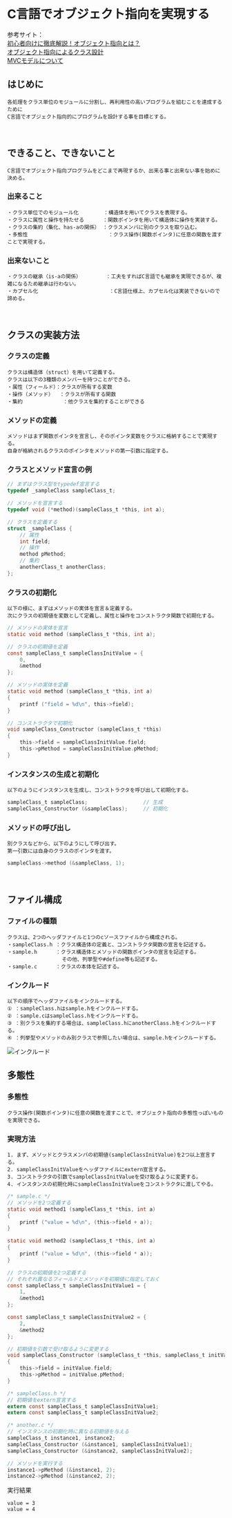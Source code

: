 # C言語でオブジェクト指向を実現する

参考サイト：<br>[初心者向けに徹底解説！オブジェクト指向とは？](https://eng-entrance.com/what-oop)<br>[オブジェクト指向によるクラス設計](https://thinkit.co.jp/article/13112)<br>[MVCモデルについて](https://qiita.com/s_emoto/items/975cc38a3e0de462966a)

## はじめに
    
    各処理をクラス単位のモジュールに分割し、再利用性の高いプログラムを組むことを達成するために
    C言語でオブジェクト指向的にプログラムを設計する事を目標とする。
<br>

## できること、できないこと
    C言語でオブジェクト指向プログラムをどこまで再現するか、出来る事と出来ない事を始めに決める。

### 出来ること
    ・クラス単位でのモジュール化        ：構造体を用いてクラスを表現する。
    ・クラスに属性と操作を持たせる      ：関数ポインタを用いて構造体に操作を実装する。
    ・クラスの集約（集化、has-aの関係） ：クラスメンバに別のクラスを取り込む。
    ・多態性                          ：クラス操作(関数ポインタ)に任意の関数を渡すことで実現する。

### 出来ないこと
    ・クラスの継承（is-aの関係）        ：工夫をすればC言語でも継承を実現できるが、複雑になるため継承は行わない。
    ・カプセル化                       ：C言語仕様上、カプセル化は実装できないので諦める。
<br>


## クラスの実装方法
### クラスの定義
    クラスは構造体（struct）を用いて定義する。
    クラスは以下の3種類のメンバーを持つことができる。
    ・属性（フィールド）：クラスが所有する変数
    ・操作（メソッド）  ：クラスが所有する関数
    ・集約             ：他クラスを集約することができる

### メソッドの定義
    メソッドはまず関数ポインタを宣言し、そのポインタ変数をクラスに格納することで実現する。
    自身が格納されるクラスのポインタをメソッドの第一引数に指定する。

### クラスとメソッド宣言の例
```c
// まずはクラス型をtypedef宣言する
typedef _sampleClass sampleClass_t;

// メソッドを宣言する
typedef void (*method)(sampleClass_t *this, int a);

// クラスを定義する
struct _sampleClass {
    // 属性
    int field;
    // 操作
    method pMethod;
    // 集約
    anotherClass_t anotherClass;
};
```

### クラスの初期化
    以下の様に、まずはメソッドの実体を宣言＆定義する。
    次にクラスの初期値を変数として定義し、属性と操作をコンストラクタ関数で初期化する。
```c
// メソッドの実体を宣言
static void method (sampleClass_t *this, int a);

// クラスの初期値を定義
const sampleClass_t sampleClassInitValue = {
    0,
    &method
};

// メソッドの実体を定義
static void method (sampleClass_t *this, int a)
{
    printf ("field = %d\n", this->field);
}

// コンストラクタで初期化
void sampleClass_Constructor (sampleClass_t *this)
{
    this->field = sampleClassInitValue.field;
    this->pMethod = sampleClassInitValue.pMethod;
}
```
### インスタンスの生成と初期化
    以下のようにインスタンスを生成し、コンストラクタを呼び出して初期化する。
```c
sampleClass_t sampleClass;                  // 生成
sampleClass_Constructor (&sampleClass);     // 初期化
```

### メソッドの呼び出し
    別クラスなどから、以下のようにして呼び出す。
    第一引数には自身のクラスのポインタを渡す。
```c
sampleClass->method (&sampleClass, 1);
```
<br>

## ファイル構成
### ファイルの種類
    クラスは、2つのヘッダファイルと1つのcソースファイルから構成される。
    ・sampleClass.h ：クラス構造体の定義と、コンストラクタ関数の宣言を記述する。
    ・sample.h      ：クラス構造体とメソッドの関数ポインタの宣言を記述する。
                    　その他、列挙型や#define等も記述する。
    ・sample.c      ：クラスの本体を記述する。

### インクルード
    以下の順序でヘッダファイルをインクルードする。
    ① ：sampleClass.hはsample.hをインクルードする。
    ② ：sample.cはsampleClass.hをインクルードする。
    ③ ：別クラスを集約する場合は、sampleClass.hにanotherClass.hをインクルードする。
    ④ ：列挙型やメソッドのみ別クラスで参照したい場合は、sample.hをインクルードする。
![インクルード](include.jpg)
<br>


## 多態性
### 多態性
    クラス操作(関数ポインタ)に任意の関数を渡すことで、オブジェクト指向の多態性っぽいものを実現できる。

### 実現方法
    1. まず、メソッドとクラスメンバの初期値(sampleClassInitValue)を2つ以上宣言する。
    2. sampleClassInitValueをヘッダファイルにextern宣言する。
    3. コンストラクタの引数でsampleClassInitValueを受け取るように変更する。
    4. インスタンスの初期化時にsampleClassInitValueをコンストラクタに渡してやる。

```c : sample.c
/* sample.c */
// メソッドを2つ定義する
static void method1 (sampleClass_t *this, int a)
{
    printf ("value = %d\n", (this->field + a));
}

static void method2 (sampleClass_t *this, int a)
{
    printf ("value = %d\n", (this->field * a));
}

// クラスの初期値を2つ定義する
// それぞれ異なるフィールドとメソッドを初期値に指定しておく
const sampleClass_t sampleClassInitValue1 = {
    1,
    &method1
};

const sampleClass_t sampleClassInitValue2 = {
    2,
    &method2
};

// 初期値を引数で受け取るように変更する
void sampleClass_Constructor (sampleClass_t *this, sampleClass_t initValue)
{
    this->field = initValue.field;
    this->pMethod = initValue.pMethod;
}
```

```c : sampleClass.h
/* sampleClass.h */
// 初期値をextern宣言する
extern const sampleClass_t sampleClassInitValue1;
extern const sampleClass_t sampleClassInitValue2;
```

```c : another.c
/* another.c */
// インスタンスの初期化時に異なる初期値を与える
sampleClass_t instance1, instance2;
sampleClass_Constructor (&instance1, sampleClassInitValue1);
sampleClass_Constructor (&instance2, sampleClassInitValue2);

// メソッドを実行する
instance1->pMethod (&instance1, 2);
instance2->pMethod (&instance2, 2);
```
実行結果
```shell
value = 3
value = 4
```